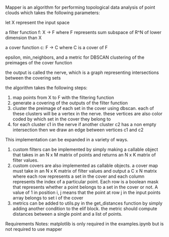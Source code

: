 Mapper is an algorithm for performing topological data analysis of point clouds which takes the following parameters:

let X represent the input space

a filter function f: X -> F where F represents sum subspace of R^N of lower dimension than X

a cover function c: F -> C where C is a cover of F

epsilon, min_neighbors, and a metric for DBSCAN clustering of the preimages of the cover function

the output is called the nerve, which is a graph representing intersections between the covering sets

the algorithm takes the following steps:
1. map points from X to F with the filtering function
2. generate a covering of the outputs of the filter function
3. cluster the preimage of each set in the cover using dbscan. each of these clusters will be a vertex in the nerve. these vertices are also color coded by which set in the cover they belong to
4. for each cluster c1 in the nerve if another cluster c2 has a non empty intersection then we draw an edge between vertices c1 and c2

This implementation can be expanded in a variety of ways.

1. custom filters can be implemented by simply making a callable object that takes in an N x M matrix of points and returns an N x K matrix of filter values.
2. custom covers are also implemented as callable objects. a cover map must take in an N x K matrix of filter values and output a C x N matrix where each row represents a set in the cover and each column represents the index of a particular point. 
Each row is a boolean mask that represents whether a point belongs to a set in the cover or not. 
A value of 1 in position i, j means that the point at row j in the input points array belongs to set i of the cover
3. metrics can be added to utils.py in the get_distances function by simply adding another condition to the elif block. the metric should compute distances between a single point and a list of points.

Requirements Notes:
matplotlib is only required in the examples.ipynb but is not required to use mapper
